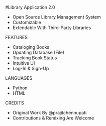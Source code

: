 #Library Application 2.0
- Open Source Library Management System
- Customizable
- Extendable With Third-Party Libraries

FEATURES
- Cataloging Books
- Updating Database (File)
- Tracking Book Status
- Intuitive UI
- Log-In & Sign-Up

LANGUAGES
- Python
- HTML

CREDITS
- Original Work By @prajitchennupati
- Contributions & Remixing Are Welcome
